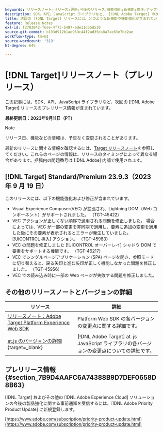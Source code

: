 ```yaml
---
keywords: リリースノート;リリース;更新;今後のリリース;機能強化;新機能;修正;アップデート;プレリリース
description: SDK、API、JavaScript ライブラリなど、 [!DNL Adobe Target] の次回のリリースに含まれている新機能、機能強化および修正について説明します。
title: 次回の [!DNL Target] リリースには、どのような新機能や機能強化が含まれていますか？
feature: Release Notes
exl-id: f2783042-f6ee-4f73-b487-ede11d55d530
source-git-commit: b103d912b1ae953c44f2ad35da8a7ae83e7be2ae
workflow-type: tm+mt
source-wordcount: '319'
ht-degree: 64%

---
```


# [!DNL Target]リリースノート（プレリリース）

この記事には、SDK、API、JavaScript ライブラリなど、次回の [!DNL Adobe Target] リリースのプレリリース情報が含まれています。

**最終更新日：2023年9月11日（PT）**

>[!NOTE]
>
>リリース日、機能などの情報は、予告なく変更されることがあります。
>
>最新のリリースに関する情報を確認するには、[Target リリースノート](release-notes.md)を参照してください。これらのページの情報は、リリースのタイミングによって異なる場合があります。括弧内の問題番号は [!DNL Adobe] 内部で使用されます。

## [!DNL Target] Standard/Premium 23.9.3（2023 年 9 月 19 日）

このリリースには、以下の機能強化および修正が含まれています。

* Visual Experience Composer(VEC) が拡張され、Lightning DOM（Web コンポーネント）がサポートされました。 （TGT-45422）
* VEC アクションが正しくない順序で適用される問題を修正しました。 場合によっては、VEC が一部の変更を非同期で適用し、要素に追加の変更を適用した後にその要素が表示されるとエラーが発生していました。 [!UICONTROL 挿入] アクション。 （TGT-45983）
* VEC の問題を修正しました [!UICONTROL オーバーレイ] シャドウ DOM で要素をサポートする機能です。 （TGT-46217）
* VEC でシングルページアプリケーション (SPA) ページを開き、参照モードに切り替えると、戻る矢印と進む矢印が正しく機能しなかった問題を修正しました。 （TGT-45956）
* VEC での読み込み時に一部の Web ページが失敗する問題を修正しました。

## その他のリリースノートとバージョンの詳細

| リソース | 詳細 |
|--- |--- |
| [リリースノート：Adobe Target Platform Experience Web SDK](https://experienceleague.adobe.com/docs/experience-platform/edge/release-notes.html?lang=ja) | Platform Web SDK の各バージョンの変更点に関する詳細です。 |
| [at.js のバージョンの詳細](https://experienceleague.corp.adobe.com/docs/target-dev/developer/client-side/at-js-implementation/target-atjs-versions.html?lang=ja){target=_blank} | [!DNL Adobe Target] at. js JavaScript ライブラリの各バージョンの変更点についての詳細です。 |

## プレリリース情報 {#section_7B9D4AAFC6A74388B9D7DEF0658D8B63}

[!DNL Target] およびその他の [!DNL Adobe Experience Cloud] ソリューションの今後の製品強化に関する事前通知を受信するには、[!DNL Adobe Priority Product Update] に新規登録します。

[https://www.adobe.com/subscription/priority-product-update.html](https://www.adobe.com/subscription/priority-product-update.html)
